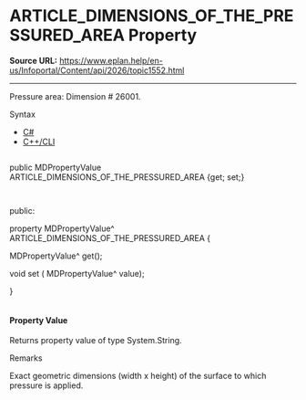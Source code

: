 # ARTICLE_DIMENSIONS_OF_THE_PRESSURED_AREA Property

**Source URL:** https://www.eplan.help/en-us/Infoportal/Content/api/2026/topic1552.html

---

Pressure area: Dimension # 26001.

Syntax

- [C#](#i-syntax-CS)
- [C++/CLI](#i-syntax-CPP2005)

```
```
public MDPropertyValue ARTICLE_DIMENSIONS_OF_THE_PRESSURED_AREA {get; set;}
```
```

```
```
public:

property MDPropertyValue^ ARTICLE_DIMENSIONS_OF_THE_PRESSURED_AREA {

   MDPropertyValue^ get();

   void set (    MDPropertyValue^ value);

}
```
```

#### Property Value

Returns property value of type System.String.

Remarks

Exact geometric dimensions (width x height) of the surface to which pressure is applied.
